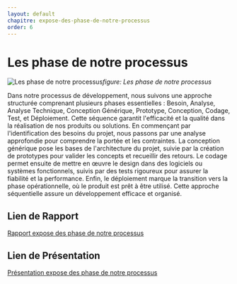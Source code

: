 ```yaml
---
layout: default
chapitre: expose-des-phase-de-notre-processus
order: 6
---
```


# Les phase de notre processus

![Les phase de notre processus](../6.Expose-des-phase-de-notre-processus/images/Exposé-des-phase-de-notre-processus.png)*figure: Les phase de notre processus*

<!-- note -->
Dans notre processus de développement, nous suivons une approche structurée comprenant plusieurs phases essentielles : Besoin, Analyse, Analyse Technique, Conception Générique, Prototype, Conception, Codage, Test, et Déploiement. Cette séquence garantit l'efficacité et la qualité dans la réalisation de nos produits ou solutions. En commençant par l'identification des besoins du projet, nous passons par une analyse approfondie pour comprendre la portée et les contraintes. La conception générique pose les bases de l'architecture du projet, suivie par la création de prototypes pour valider les concepts et recueillir des retours. Le codage permet ensuite de mettre en œuvre le design dans des logiciels ou systèmes fonctionnels, suivis par des tests rigoureux pour assurer la fiabilité et la performance. Enfin, le déploiement marque la transition vers la phase opérationnelle, où le produit est prêt à être utilisé. Cette approche séquentielle assure un développement efficace et organisé.



<!-- new slide -->

## Lien de Rapport
[Rapport expose des phase de notre processus](/gestion-projet/6.Expose-des-phase-de-notre-processus/rapport.html)  

## Lien de Présentation
[Présentation expose des phase de notre processus](/gestion-projet/6.Expose-des-phase-de-notre-processus/presentation.html)
